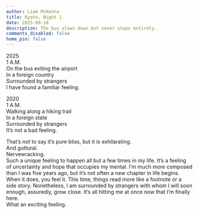```yaml
---
author: Liam McKenna
title: Kyoto, Night 1
date: 2025-09-18
description: The bus slows down but never stops entirely.
comments_disabled: false
home_pin: false
---
```


2025 <br>
1 A.M. <br>
On the bus exiting the airport <br>
In a foreign country <br>
Surrounded by strangers <br>
I have found a familiar feeling.

2020 <br>
1 A.M. <br>
Walking along a hiking trail <br>
In a foreign state <br>
Surrounded by strangers <br>
It’s not a bad feeling.

That’s not to say it’s pure bliss, but it is exhilarating. <br>
And guttural. <br>
Nervewracking. <br>
Such a unique feeling to happen all but a few times in my life. It’s a feeling of uncertainty and hope that occupies my mental. I’m much more composed than I was five years ago, but it’s not often a new chapter in life begins. When it does, you feel it. This time, things read more like a footnote or a side story. Nonetheless, I am surrounded by strangers with whom I will soon enough, assuredly, grow close. It’s all hitting me at once now that I’m finally here. <br>
What an exciting feeling.

